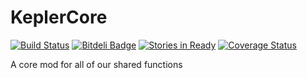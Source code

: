 KeplerCore
==========
[![Build Status](https://travis-ci.org/KeplerGaming/KeplerCore.png)](https://travis-ci.org/KeplerGaming/KeplerCore)
[![Bitdeli Badge](https://d2weczhvl823v0.cloudfront.net/KeplerGaming/keplercore/trend.png)](https://bitdeli.com/free "Bitdeli Badge")
[![Stories in Ready](https://badge.waffle.io/KeplerGaming/KeplerCore.png?label=ready)](http://waffle.io/KeplerGaming/KeplerCore)
[![Coverage Status](https://coveralls.io/repos/KeplerGaming/KeplerCore/badge.png)](https://coveralls.io/r/KeplerGaming/KeplerCore)

A core mod for all of our shared functions
